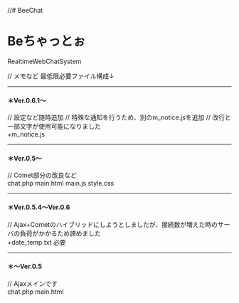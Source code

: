 //# BeeChat
# Beちゃっとぉ
RealtimeWebChatSystem


// メモなど
最低限必要ファイル構成↓

-----
#### ＊Ver.0.6.1～
// 設定など随時追加
// 特殊な通知を行うため、別のm_notice.jsを追加
// 改行と一部文字が使用可能になりました<br>
+m_notice.js

-----
#### ＊Ver.0.5～
// Comet部分の改良など<br>
chat.php
main.html
main.js
style.css

-----
#### ＊Ver.0.5.4～Ver.0.6
// Ajax+Cometのハイブリッドにしようとしましたが、接続数が増えた時のサーバの負荷がかかるため諦めました<br>
+date_temp.txt 必要

-----
#### ＊～Ver.0.5
// Ajaxメインです<br>
chat.php
main.html
